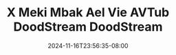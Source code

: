 --- 
title: "X Meki Mbak Ael Vie  AVTub  DoodStream  DoodStream"
description: "nonton   X Meki Mbak Ael Vie  AVTub  DoodStream  DoodStream doodstream durasi panjang  "
date: 2024-11-16T23:56:35-08:00
file_code: "wk96s7gybb2i"
draft: false
cover: "mlue0arokvhriz7a.jpg"
tags: ["Meki", "Mbak", "Ael", "Vie", "AVTub", "DoodStream", "DoodStream", "bokep-indo", "bokep-viral", "bokep-ig"]
length: 1550
fld_id: "1483103"
foldername: "Ael vie"
categories: ["Ael vie"]
views: 0
---